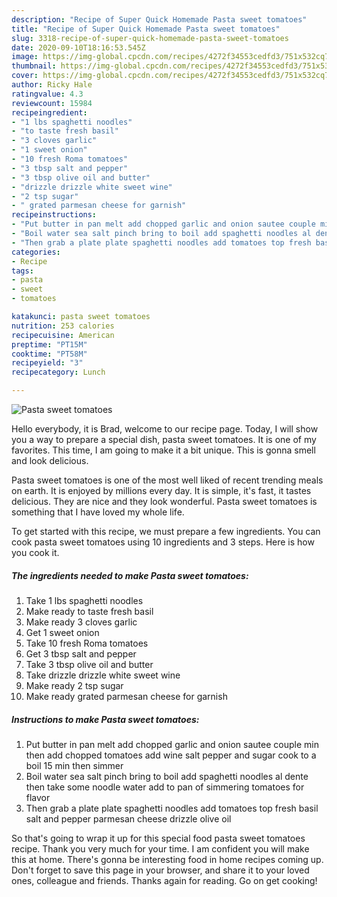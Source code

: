 ```yaml
---
description: "Recipe of Super Quick Homemade Pasta sweet tomatoes"
title: "Recipe of Super Quick Homemade Pasta sweet tomatoes"
slug: 3318-recipe-of-super-quick-homemade-pasta-sweet-tomatoes
date: 2020-09-10T18:16:53.545Z
image: https://img-global.cpcdn.com/recipes/4272f34553cedfd3/751x532cq70/pasta-sweet-tomatoes-recipe-main-photo.jpg
thumbnail: https://img-global.cpcdn.com/recipes/4272f34553cedfd3/751x532cq70/pasta-sweet-tomatoes-recipe-main-photo.jpg
cover: https://img-global.cpcdn.com/recipes/4272f34553cedfd3/751x532cq70/pasta-sweet-tomatoes-recipe-main-photo.jpg
author: Ricky Hale
ratingvalue: 4.3
reviewcount: 15984
recipeingredient:
- "1 lbs spaghetti noodles"
- "to taste fresh basil"
- "3 cloves garlic"
- "1 sweet onion"
- "10 fresh Roma tomatoes"
- "3 tbsp salt and pepper"
- "3 tbsp olive oil and butter"
- "drizzle drizzle white sweet wine"
- "2 tsp sugar"
- " grated parmesan cheese for garnish"
recipeinstructions:
- "Put butter in pan melt add chopped garlic and onion sautee couple min then add chopped tomatoes add wine salt pepper and sugar cook to a boil 15 min then simmer"
- "Boil water sea salt pinch bring to boil add spaghetti noodles al dente then take some noodle water add to pan of simmering tomatoes for flavor"
- "Then grab a plate plate spaghetti noodles add tomatoes top fresh basil salt and pepper parmesan cheese drizzle olive oil"
categories:
- Recipe
tags:
- pasta
- sweet
- tomatoes

katakunci: pasta sweet tomatoes 
nutrition: 253 calories
recipecuisine: American
preptime: "PT15M"
cooktime: "PT58M"
recipeyield: "3"
recipecategory: Lunch

---
```



![Pasta sweet tomatoes](https://img-global.cpcdn.com/recipes/4272f34553cedfd3/751x532cq70/pasta-sweet-tomatoes-recipe-main-photo.jpg)

Hello everybody, it is Brad, welcome to our recipe page. Today, I will show you a way to prepare a special dish, pasta sweet tomatoes. It is one of my favorites. This time, I am going to make it a bit unique. This is gonna smell and look delicious.

Pasta sweet tomatoes is one of the most well liked of recent trending meals on earth. It is enjoyed by millions every day. It is simple, it's fast, it tastes delicious. They are nice and they look wonderful. Pasta sweet tomatoes is something that I have loved my whole life.




To get started with this recipe, we must prepare a few ingredients. You can cook pasta sweet tomatoes using 10 ingredients and 3 steps. Here is how you cook it.

<!--inarticleads1-->

##### The ingredients needed to make Pasta sweet tomatoes:

1. Take 1 lbs spaghetti noodles
1. Make ready to taste fresh basil
1. Make ready 3 cloves garlic
1. Get 1 sweet onion
1. Take 10 fresh Roma tomatoes
1. Get 3 tbsp salt and pepper
1. Take 3 tbsp olive oil and butter
1. Take drizzle drizzle white sweet wine
1. Make ready 2 tsp sugar
1. Make ready  grated parmesan cheese for garnish




<!--inarticleads2-->

##### Instructions to make Pasta sweet tomatoes:

1. Put butter in pan melt add chopped garlic and onion sautee couple min then add chopped tomatoes add wine salt pepper and sugar cook to a boil 15 min then simmer
1. Boil water sea salt pinch bring to boil add spaghetti noodles al dente then take some noodle water add to pan of simmering tomatoes for flavor
1. Then grab a plate plate spaghetti noodles add tomatoes top fresh basil salt and pepper parmesan cheese drizzle olive oil




So that's going to wrap it up for this special food pasta sweet tomatoes recipe. Thank you very much for your time. I am confident you will make this at home. There's gonna be interesting food in home recipes coming up. Don't forget to save this page in your browser, and share it to your loved ones, colleague and friends. Thanks again for reading. Go on get cooking!

